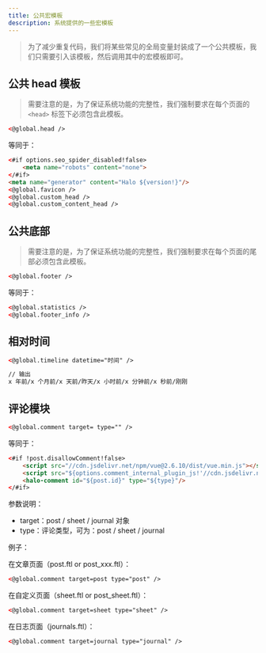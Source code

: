 ```yaml
---
title: 公共宏模板
description: 系统提供的一些宏模板
---
```


> 为了减少重复代码，我们将某些常见的全局变量封装成了一个公共模板，我们只需要引入该模板，然后调用其中的宏模板即可。

## 公共 head 模板

> 需要注意的是，为了保证系统功能的完整性，我们强制要求在每个页面的 `<head>` 标签下必须包含此模板。

```html
<@global.head />
```

等同于：

```html
<#if options.seo_spider_disabled!false>
    <meta name="robots" content="none">
</#if>
<meta name="generator" content="Halo ${version!}"/>
<@global.favicon />
<@global.custom_head />
<@global.custom_content_head />
```

## 公共底部

> 需要注意的是，为了保证系统功能的完整性，我们强制要求在每个页面的尾部必须包含此模板。

```html
<@global.footer />
```

等同于：

```html
<@global.statistics />
<@global.footer_info />
````

## 相对时间

```html
<@global.timeline datetime="时间" />

// 输出
x 年前/x 个月前/x 天前/昨天/x 小时前/x 分钟前/x 秒前/刚刚
```

## 评论模块

```html
<@global.comment target= type="" />
```

等同于：

```html
<#if !post.disallowComment!false>
    <script src="//cdn.jsdelivr.net/npm/vue@2.6.10/dist/vue.min.js"></script>
    <script src="${options.comment_internal_plugin_js!'//cdn.jsdelivr.net/npm/halo-comment@latest/dist/halo-comment.min.js'"></script>
    <halo-comment id="${post.id}" type="${type}"/>
</#if>
```

参数说明：

- target：post / sheet / journal 对象
- type：评论类型，可为：post / sheet / journal

例子：

在文章页面（post.ftl or post_xxx.ftl）：

```html
<@global.comment target=post type="post" />
```

在自定义页面（sheet.ftl or post_sheet.ftl）：

```html
<@global.comment target=sheet type="sheet" />
```

在日志页面（journals.ftl）：

```html
<@global.comment target=journal type="journal" />
```
